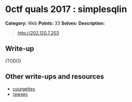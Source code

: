 # 0ctf quals 2017 : simplesqlin

**Category:** Web
**Points:** 33
**Solves:** 
**Description:**

> <http://202.120.7.203>

## Write-up

(TODO)

## Other write-ups and resources

* [courgettes](http://piratefache.ch/0ctf-2017-simplesqlin/)
* [rawsec](https://rawsec.ml/en/0CTF-2017-write-ups/#simplesqlin-web)
